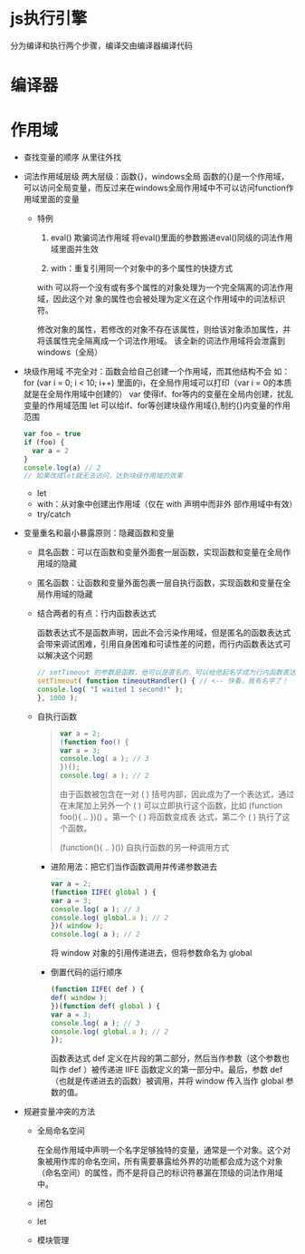 # js执行引擎
  分为编译和执行两个步骤，编译交由编译器编译代码
# 编译器
# 作用域
- 查找变量的顺序
  从里往外找
- 词法作用域层级
  两大层级：函数{}，windows全局
  函数的{}是一个作用域，可以访问全局变量，而反过来在windows全局作用域中不可以访问function作用域里面的变量
  - 特例
    1. eval() 欺骗词法作用域
        将eval()里面的参数搬进eval()同级的词法作用域里面并生效
        
    2. with：重复引用同一个对象中的多个属性的快捷方式
        
      with 可以将一个没有或有多个属性的对象处理为一个完全隔离的词法作用域，因此这个对
      象的属性也会被处理为定义在这个作用域中的词法标识符。
      
      修改对象的属性，若修改的对象不存在该属性，则给该对象添加属性，并将该属性完全隔离成一个词法作用域。
        该全新的词法作用域将会泄露到windows（全局）
- 块级作用域
  不完全对：函数会给自己创建一个作用域，而其他结构不会
  如：for (var i = 0; i < 10; i++) 里面的i，在全局作用域可以打印（var i = 0的本质就是在全局作用域中创建的）
  var 使得if、for等内的变量在全局内创建，扰乱变量的作用域范围
  let 可以给if、for等创建块级作用域{},制约{}内变量的作用范围
  ```js
  var foo = true
  if (foo) {
    var a = 2
  }
  console.log(a) // 2
  // 如果改成let就无法访问，达到块级作用域的效果
  ```
  
  - let
  - with：从对象中创建出作用域（仅在 with 声明中而非外
    部作用域中有效）
  - try/catch
- 变量重名和最小暴露原则：隐藏函数和变量
  - 具名函数：可以在函数和变量外面套一层函数，实现函数和变量在全局作用域的隐藏
  
  - 匿名函数：让函数和变量外面包裹一层自执行函数，实现函数和变量在全局作用域的隐藏
  
  - 结合两者的有点：行内函数表达式
  
    函数表达式不是函数声明，因此不会污染作用域，但是匿名的函数表达式会带来调试困难，引用自身困难和可读性差的问题，而行内函数表达式可以解决这个问题
  
    ```js
    // setTimeout 的参数是函数，他可以是匿名的，可以给他起名字成为行内函数表达式
    setTimeout( function timeoutHandler() { // <-- 快看，我有名字了！
    console.log( "I waited 1 second!" );
    }, 1000 );
    ```
  
  - 自执行函数
  
    > ```js
    > var a = 2;
    > (function foo() {
    > var a = 3;
    > console.log( a ); // 3
    > })();
    > console.log( a ); // 2
    > ```
    >
    > 由于函数被包含在一对 ( ) 括号内部，因此成为了一个表达式，通过在末尾加上另外一个
    > ( ) 可以立即执行这个函数，比如 (function foo(){ .. })() 。第一个 ( ) 将函数变成表
    > 达式，第二个 ( ) 执行了这个函数。
    >
    >  (function(){ .. }())  自执行函数的另一种调用方式
  
    - 进阶用法：把它们当作函数调用并传递参数进去
  
      ```js
      var a = 2;
      (function IIFE( global ) {
      var a = 3;
      console.log( a ); // 3
      console.log( global.a ); // 2
      })( window );
      console.log( a ); // 2
      ```
  
      将 window 对象的引用传递进去，但将参数命名为 global 
  
    - 倒置代码的运行顺序
  
      ```js
      (function IIFE( def ) {
      def( window );
      })(function def( global ) {
      var a = 3;
      console.log( a ); // 3
      console.log( global.a ); // 2
      });
      ```
  
      函数表达式 def 定义在片段的第二部分，然后当作参数（这个参数也叫作 def ）被传递进
      IIFE 函数定义的第一部分中。最后，参数 def （也就是传递进去的函数）被调用，并将
      window 传入当作 global 参数的值。

- 规避变量冲突的方法

  - 全局命名空间

    在全局作用域中声明一个名字足够独特的变量，通常是一个对象。这个对象被用作库的命名空间，所有需要暴露给外界的功能都会成为这个对象（命名空间）的属性，而不是将自己的标识符暴漏在顶级的词法作用域中。

  - 闭包

  - let

  - 模块管理